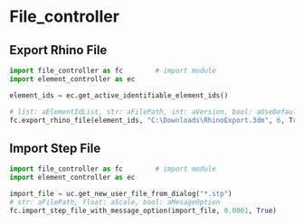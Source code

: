 # File_controller

## Export Rhino File

```python                         
import file_controller as fc        # import module
import element_controller as ec

element_ids = ec.get_active_identifiable_element_ids()

# list: aElementIdList, str: aFilePath, int: aVersion, bool: aUseDefaultAssignment, bool: aWriteStandardAttributes
fc.export_rhino_file(element_ids, "C:\Downloads\RhinoExport.3dm", 6, True, True)

```

## Import Step File

```python                         
import file_controller as fc        # import module
import element_controller as ec

import_file = uc.get_new_user_file_from_dialog("*.stp")
# str: aFilePath, float: aScale, bool: aMesageOption
fc.import_step_file_with_message_option(import_file, 0.0001, True)

```

